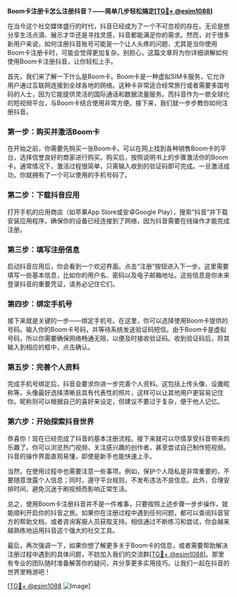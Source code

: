 **Boom卡注册卡怎么注册抖音？——简单几步轻松搞定[[TG💪+ @esim1088](https://t.me/s/esim1088)]**

在当今这个社交媒体盛行的时代，抖音已经成为了一个不可忽视的存在。无论是想分享生活点滴、展示才华还是寻找灵感，抖音都能满足你的需求。然而，对于很多新用户来说，如何注册抖音账号可能是一个让人头疼的问题，尤其是当你使用Boom卡注册卡时，可能会觉得更加复杂。别担心，这篇文章将为你详细讲解如何使用Boom卡注册抖音，让你轻松上手。

首先，我们来了解一下什么是Boom卡。Boom卡是一种虚拟SIM卡服务，它允许用户通过互联网连接到全球各地的网络。这种卡非常适合经常旅行或者需要多国号码的人士，因为它能提供灵活的国际通话和数据流量服务。而抖音作为一款全球化的短视频平台，与Boom卡结合使用非常方便。接下来，我们就一步步教你如何注册抖音。

### **第一步：购买并激活Boom卡**
在开始之前，你需要先购买一张Boom卡。可以在网上找到各种销售Boom卡的平台，选择信誉良好的商家进行购买。购买后，按照说明书上的步骤激活你的Boom卡。通常情况下，激活过程很简单，只需输入收到的验证码即可完成。一旦激活成功，你就拥有了一个可以使用的手机号码了。

### **第二步：下载抖音应用**
打开手机的应用商店（如苹果App Store或安卓Google Play），搜索“抖音”并下载安装应用程序。确保你的设备已经连接到了网络，因为抖音需要在线操作才能完成注册。

### **第三步：填写注册信息**
启动抖音应用后，你会看到一个欢迎界面。点击“注册”按钮进入下一步。这里需要填写一些基本信息，比如你的用户名、密码以及电子邮箱地址。这些信息是你未来登录抖音的重要凭证，请务必记住它们。

### **第四步：绑定手机号**
接下来就是关键的一步——绑定手机号。在这里，你可以选择使用Boom卡提供的号码。输入你的Boom卡号码，并等待系统发送验证码短信。由于Boom卡是虚拟号码，所以你需要确保网络畅通无阻，以便及时接收验证码。收到验证码后，将其输入到相应的框中，点击确认。

### **第五步：完善个人资料**
完成手机号绑定后，抖音会要求你进一步完善个人资料。这包括上传头像、设置昵称等。头像最好选择清晰且具有代表性的照片，这样可以让其他用户更容易记住你。昵称则可以根据自己的喜好来设定，但建议不要过于复杂，便于他人记忆。

### **第六步：开始探索抖音世界**
恭喜你！现在已经完成了抖音的基本注册流程。接下来就可以尽情享受抖音带来的乐趣了。你可以浏览热门视频，关注感兴趣的创作者，甚至尝试自己制作短视频。抖音的操作界面直观易懂，即使是新手也能快速上手。

当然，在使用过程中也需要注意一些事项。例如，保护个人隐私是非常重要的，不要随意泄露个人信息；同时，遵守平台规则，不发布违法不良信息。此外，合理安排时间，避免沉迷于刷视频而影响正常生活。

总之，使用Boom卡注册抖音并不是一件难事，只要按照上述步骤一步步操作，就能顺利开启你的抖音之旅。如果你在注册过程中遇到任何问题，都可以查阅抖音官方的帮助文档，或者咨询客服人员获取支持。相信通过不断练习和尝试，你会越来越熟练地运用抖音这个强大的社交工具。

最后，再次强调一下，如果你想了解更多关于Boom卡的信息，或者需要帮助解决注册过程中遇到的具体问题，不妨加入我们的交流群[[TG💪+ @esim1088](https://t.me/s/esim1088)]。那里有专业的团队随时准备解答你的疑问，并分享更多实用技巧。让我们一起在抖音的世界里畅游吧！

[[TG💪+ @esim1088](https://t.me/s/esim1088) ![Image](https://i.postimg.cc/4NQfJmqS/Snipaste-2025-05-13-00-14-12.png)]